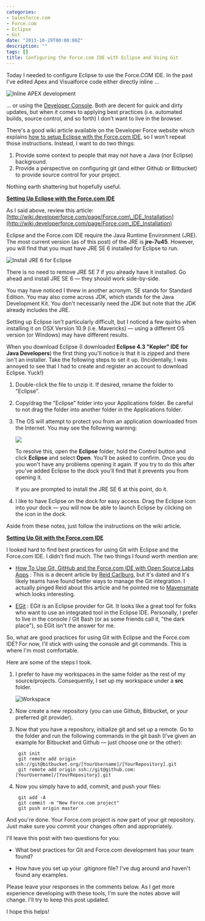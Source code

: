 ```yaml
---
categories:
- Salesforce.com
- Force.com
- Eclipse
- Git
date: "2013-10-29T00:00:00Z"
description: ""
tags: []
title: Configuring the Force.com IDE with Eclipse and Using Git
---
```


Today I needed to configure Eclipse to use the Force.COM IDE. In the past I've edited Apex and Visualforce code either directly inline ...

![Inline APEX development](http://wadewegner.blob.core.windows.net/wordpress/2013/10/2013-10-30-Inline.png)

... or using the [Developer Console](http://wiki.developerforce.com/page/Developer_Console). Both are decent for quick and dirty updates, but when it comes to applying best practices (i.e. automated builds, source control, and so forth) I don't want to live in the browser.

There's a good wiki article available on the Developer Force website which explains [how to setup Eclipse with the Force.com IDE](http://wiki.developerforce.com/page/Force.com_IDE_Installation), so I won't repeat those instructions. Instead, I want to do two things:

1. Provide some context to people that may not have a Java (nor Eclipse) background.
2. Provide a perspective on configuring git (and either Github or Bitbucket) to provide source control for your project.

Nothing earth shattering but hopefully useful.

**<span style="text-decoration: underline;">Setting Up Eclipse with the Force.com IDE</span>**

As I said above, review this article: [http://wiki.developerforce.com/page/Force.com\_IDE_Installation](http://wiki.developerforce.com/page/Force.com_IDE_Installation)

Eclipse and the Force.com IDE require the Java Runtime Environment (JRE). The most current version (as of this post) of the JRE is **jre-7u45**. However, you will find that you must have JRE SE 6 installed for Eclipse to run.

![Install JRE 6 for Eclipse](http://wadewegner.blob.core.windows.net/wordpress/2013/10/2013-10-30-SoftwareUpdate.png)

There is no need to remove JRE SE 7 if you already have it installed. Go ahead and install JRE SE 6 &mdash; they should work side-by-side.

You may have noticed I threw in another acronym. SE stands for Standard Edition. You may also come across JDK, which stands for the Java Development Kit. You don't necessarily need the JDK but note that the JDK already includes the JRE.

Setting up Eclipse isn't particularly difficult, but I noticed a few quirks when installing it on OSX Version 10.9 (i.e. Mavericks) &mdash; using a different OS version (or Windows) may have different results.

When you download Eclipse (I downloaded **Eclipse 4.3 "Kepler" IDE for Java Developers**) the first thing you'll notice is that it is zipped and there isn't an installer. Take the following steps to set it up. (Incidentally, I was annoyed to see that I had to create and register an account to download Eclipse. Yuck!)

1. Double-click the file to unzip it. If desired, rename the folder to "Eclipse".

2. Copy/drag the "Eclipse" folder into your Applications folder. Be careful to not drag the folder into another folder in the Applications folder.

3. The OS will attempt to protect you from an application downloaded from the Internet. You may see the following warning:

	![](http://wadewegner.blob.core.windows.net/wordpress/2013/10/2013-10-30-UnidentifiedDeveloper.png)

	To resolve this, open the **Eclipse** folder, hold the Control button and click **Eclipse** and select **Open**. You'll be asked to confirm. Once you do you won't have any problems opening it again. If you try to do this after you've added Eclipse to the dock you'll find that it prevents you from opening it.

	If you are prompted to install the JRE SE 6 at this point, do it.

4. I like to have Eclipse on the dock for easy access. Drag the Eclipse icon into your dock &mdash; you will now be able to launch Eclipse by clicking on the icon in the dock.

Aside from these notes, just follow the instructions on the wiki article.

**<span style="text-decoration: underline;">Setting Up Git with the Force.com IDE</span>**

I looked hard to find best practices for using Git with Eclipse and the Force.com IDE. I didn't find much. The two things I found worth mention are:

* [How To Use Git, GitHub and the Force.com IDE with Open Source Labs Apps](http://blogs.developerforce.com/labs/2011/04/how-to-use-git-github-force-com-ide-open-source-labs-apps.html) : This is a decent article by [Reid Carlburg](https://twitter.com/ReidCarlberg), but it's dated and it's likely teams have found better ways to manage the Git integration. I actually pinged Reid about this article and he pointed me to [Mavensmate](http://mavensmate.com/) which looks interesting.

* [EGit](http://www.eclipse.org/egit/) : EGit is an Eclipse provider for Git. It looks like a great tool for folks who want to use an integrated tool in the Eclipse IDE. Personally, I prefer to live in the console / Git Bash (or as some friends call it, "the dark place"), so EGit isn't the answer for me.

So, what are good practices for using Git with Eclipse and the Force.com IDE? For now, I'll stick with using the console and git commands. This is where I'm most comfortable.

Here are some of the steps I took.

1. I prefer to have my workspaces in the same folder as the rest of my source/projects. Consequently, I set up my workspace under a **src** folder.

	![Workspace](http://wadewegner.blob.core.windows.net/wordpress/2013/10/2013-10-30-Workspace.png)

2. Now create a new repository (you can use Github, Bitbucket, or your preferred git provider).

3. Now that you have a repository, initialize git and set up a remote. Go to the folder and run the following commands in the git bash (I've given an example for Bitbucket and Github &mdash; just choose one or the other):

		git init
		git remote add origin ssh://git@bitbucket.org/[YourUsername]/[YourRepository].git
		git remote add origin ssh://git@github.com:[YourUsername]/[YourRepository].git

4. Now you simply have to add, commit, and push your files:

		git add -A
		git commit -m "New Force.com project"
		git push origin master

And you're done. Your Force.com project is now part of your git repository. Just make sure you commit your changes often and appropriately.

I'll leave this post with two questions for you:

* What best practices for Git and Force.com development has your team found?

* How have you set up your .gitignore file? I've dug around and haven't found any examples.

Please leave your responses in the comments below. As I get more experience developing with these tools, I'm sure the notes above will change. I'll try to keep this post updated.

I hope this helps!